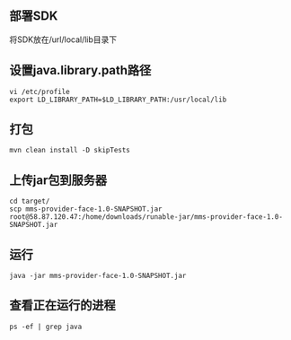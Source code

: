 ## 部署SDK
将SDK放在/url/local/lib目录下

## 设置java.library.path路径
```
vi /etc/profile
export LD_LIBRARY_PATH=$LD_LIBRARY_PATH:/usr/local/lib
```

## 打包
```
mvn clean install -D skipTests
```

## 上传jar包到服务器
```
cd target/
scp mms-provider-face-1.0-SNAPSHOT.jar root@58.87.120.47:/home/downloads/runable-jar/mms-provider-face-1.0-SNAPSHOT.jar
```

## 运行
```
java -jar mms-provider-face-1.0-SNAPSHOT.jar
```

## 查看正在运行的进程
```
ps -ef | grep java
```
